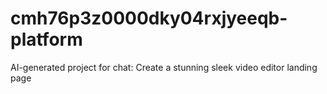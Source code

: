 # cmh76p3z0000dky04rxjyeeqb-platform
AI-generated project for chat: Create a stunning sleek video editor landing page
